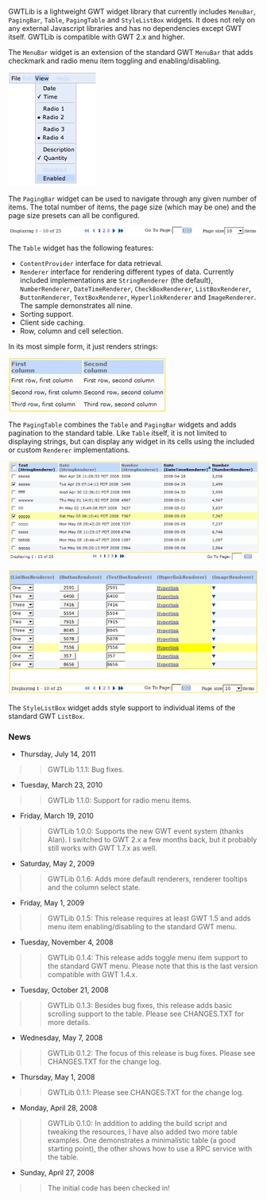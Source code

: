 GWTLib is a lightweight GWT widget library that currently includes `MenuBar`, `PagingBar`, `Table`, `PagingTable` and `StyleListBox` widgets. It does not rely on any external Javascript libraries and has no dependencies except GWT itself. GWTLib is compatible with GWT 2.x and higher.


The `MenuBar` widget is an extension of the standard GWT `MenuBar` that adds checkmark and radio menu item toggling and enabling/disabling.

![MenuBar Sample](doc/img/MenuBarSample.png)

The `PagingBar` widget can be used to navigate through any given number of items. The total number of items, the page size (which may be one) and the page size presets can all be configured.

![PagingBar Sample](doc/img/PagingBarSample.png)

The `Table` widget has the following features:

  * `ContentProvider` interface for data retrieval.
  * `Renderer` interface for rendering different types of data. Currently included implementations are `StringRenderer` (the default), `NumberRenderer`, `DateTimeRenderer`, `CheckBoxRenderer`, `ListBoxRenderer`, `ButtonRenderer`, `TextBoxRenderer`, `HyperlinkRenderer` and `ImageRenderer`. The sample demonstrates all nine.
  * Sorting support.
  * Client side caching.
  * Row, column and cell selection.

In its most simple form, it just renders strings:

![Minimal Table](doc/img/MinimalTable.gif)

The `PagingTable` combines the `Table` and `PagingBar` widgets and adds pagination to the standard table. Like `Table` itself, it is not limited to displaying strings, but can display any widget in its cells using the included or custom `Renderer` implementations.

![PagingTable Sample](doc/img/PagingTableSample.gif)

![PagingTable Sample](doc/img/PagingTableSample2.png)

The `StyleListBox` widget adds style support to individual items of the standard GWT `ListBox`.

### News ###

  * Thursday, July 14, 2011
> > GWTLib 1.1.1: Bug fixes.

  * Tuesday, March 23, 2010
> > GWTLib 1.1.0: Support for radio menu items.

  * Friday, March 19, 2010
> > GWTLib 1.0.0: Supports the new GWT event system (thanks Alan). I switched to GWT 2.x a few months back, but it probably still works with GWT 1.7.x as well.

  * Saturday, May 2, 2009
> > GWTLib 0.1.6: Adds more default renderers, renderer tooltips and the column select state.

  * Friday, May 1, 2009
> > GWTLib 0.1.5: This release requires at least GWT 1.5 and adds menu item enabling/disabling to the standard GWT menu.

  * Tuesday, November 4, 2008
> > GWTLib 0.1.4: This release adds toggle menu item support to the standard GWT menu. Please note that this is the last version compatible with GWT 1.4.x.

  * Tuesday, October 21, 2008
> > GWTLib 0.1.3: Besides bug fixes, this release adds basic scrolling support to the table. Please see CHANGES.TXT for more details.

  * Wednesday, May 7, 2008
> > GWTLib 0.1.2: The focus of this release is  bug fixes. Please see CHANGES.TXT for the change log.

  * Thursday, May 1, 2008
> > GWTLib 0.1.1: Please see CHANGES.TXT for the change log.

  * Monday, April 28, 2008
> > GWTLib 0.1.0: In addition to adding the build script and tweaking the resources, I have also added two more table examples. One demonstrates a minimalistic table (a good starting point), the other shows how to use a RPC service with the table.

  * Sunday, April 27, 2008
> > The initial code has been checked in!
